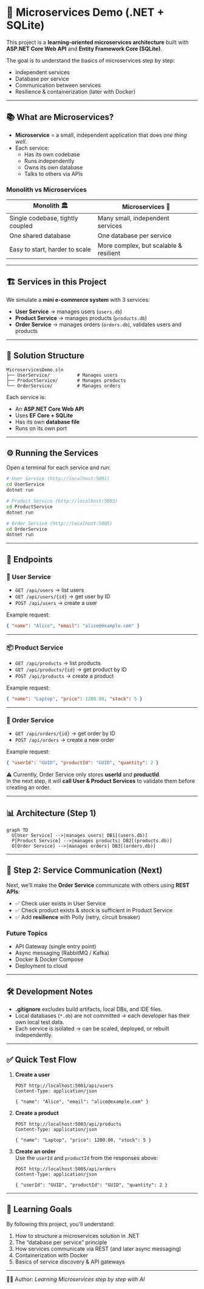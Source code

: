 # 🧩 Microservices Demo (.NET + SQLite)

This project is a **learning-oriented microservices architecture** built with **ASP.NET Core Web API** and **Entity Framework Core (SQLite)**.  

The goal is to understand the basics of microservices step by step:  
- Independent services  
- Database per service  
- Communication between services  
- Resilience & containerization (later with Docker)

---

## 📚 What are Microservices?

- **Microservice** = a small, independent application that does *one thing well*.  
- Each service:  
  - Has its own codebase  
  - Runs independently  
  - Owns its own database  
  - Talks to others via APIs  

### Monolith vs Microservices

| Monolith 🏛 | Microservices 🧩 |
|-------------|-----------------|
| Single codebase, tightly coupled | Many small, independent services |
| One shared database | One database per service |
| Easy to start, harder to scale | More complex, but scalable & resilient |

---

## 🏗️ Services in this Project

We simulate a **mini e-commerce system** with 3 services:

- **User Service** → manages users (`users.db`)
- **Product Service** → manages products (`products.db`)
- **Order Service** → manages orders (`orders.db`), validates users and products

---

## 📂 Solution Structure

```
MicroservicesDemo.sln
├── UserService/          # Manages users
├── ProductService/       # Manages products
└── OrderService/         # Manages orders
```

Each service is:
- An **ASP.NET Core Web API**
- Uses **EF Core + SQLite**
- Has its own **database file**
- Runs on its own port

---

## ⚙️ Running the Services

Open a terminal for each service and run:

```bash
# User Service (http://localhost:5001)
cd UserService
dotnet run

# Product Service (http://localhost:5003)
cd ProductService
dotnet run

# Order Service (http://localhost:5005)
cd OrderService
dotnet run
```

---

## 🔎 Endpoints

### 👤 User Service
- `GET /api/users` → list users  
- `GET /api/users/{id}` → get user by ID  
- `POST /api/users` → create a user  

Example request:
```json
{ "name": "Alice", "email": "alice@example.com" }
```

---

### 📦 Product Service
- `GET /api/products` → list products  
- `GET /api/products/{id}` → get product by ID  
- `POST /api/products` → create a product  

Example request:
```json
{ "name": "Laptop", "price": 1200.00, "stock": 5 }
```

---

### 📝 Order Service
- `GET /api/orders/{id}` → get order by ID  
- `POST /api/orders` → create a new order  

Example request:
```json
{ "userId": "GUID", "productId": "GUID", "quantity": 2 }
```

⚠️ Currently, Order Service only stores **userId** and **productId**.  
In the next step, it will **call User & Product Services** to validate them before creating an order.

---

## 📊 Architecture (Step 1)

```mermaid
graph TD
  U[User Service] -->|manages users| DB1[(users.db)]
  P[Product Service] -->|manages products| DB2[(products.db)]
  O[Order Service] -->|manages orders| DB3[(orders.db)]
```

---

## 📌 Step 2: Service Communication (Next)

Next, we’ll make the **Order Service** communicate with others using **REST APIs**:

- ✅ Check user exists in User Service  
- ✅ Check product exists & stock is sufficient in Product Service  
- ✅ Add **resilience** with Polly (retry, circuit breaker)  

### Future Topics
- API Gateway (single entry point)  
- Async messaging (RabbitMQ / Kafka)  
- Docker & Docker Compose  
- Deployment to cloud  

---

## 🛠️ Development Notes

- **.gitignore** excludes build artifacts, local DBs, and IDE files.  
- Local databases (`*.db`) are not committed → each developer has their own local test data.  
- Each service is isolated → can be scaled, deployed, or rebuilt independently.  

---

## ✅ Quick Test Flow

1. **Create a user**  
   ```http
   POST http://localhost:5001/api/users
   Content-Type: application/json

   { "name": "Alice", "email": "alice@example.com" }
   ```

2. **Create a product**  
   ```http
   POST http://localhost:5003/api/products
   Content-Type: application/json

   { "name": "Laptop", "price": 1200.00, "stock": 5 }
   ```

3. **Create an order**  
   Use the `userId` and `productId` from the responses above:

   ```http
   POST http://localhost:5005/api/orders
   Content-Type: application/json

   { "userId": "GUID", "productId": "GUID", "quantity": 2 }
   ```

---

## 🎯 Learning Goals

By following this project, you’ll understand:
1. How to structure a microservices solution in .NET  
2. The “database per service” principle  
3. How services communicate via REST (and later async messaging)  
4. Containerization with Docker  
5. Basics of service discovery & API gateways  

---

👨‍💻 Author: *Learning Microservices step by step with AI*
